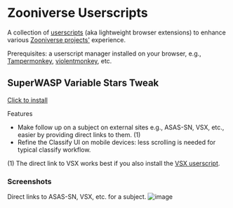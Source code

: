 # Zooniverse Userscripts

A collection of [userscripts](https://en.wikipedia.org/wiki/Userscript) (aka lightweight browser extensions) to enhance various [Zooniverse projects'](https://www.zooniverse.org/) experience.

Prerequisites: a userscript manager installed on your browser, e.g., [Tampermonkey](https://www.tampermonkey.net/), [violentmonkey](https://violentmonkey.github.io/), etc.


## SuperWASP Variable Stars Tweak

[Click to install](https://github.com/orionlee/zooniverse_userscripts/raw/main/zn_superwasp_tweak.user.js)

Features
- Make follow up on a subject on external sites e.g., ASAS-SN, VSX, etc., easier by providing direct links to them. (1)
- Refine the Classify UI on mobile devices: less scrolling is needed for typical classify workflow.

(1) The direct link to VSX works best if you also install the [VSX userscript](https://github.com/orionlee/planet_hunters_tess_userscripts/raw/master/tess_vsx_tweak.user.js).

### Screenshots

Direct links to ASAS-SN, VSX, etc. for a subject.
![image](https://user-images.githubusercontent.com/250644/95807073-1e80a900-0cbe-11eb-8333-0667c12c080e.png)
